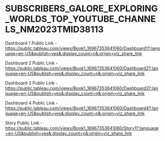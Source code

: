 # SUBSCRIBERS_GALORE_EXPLORING_WORLDS_TOP_YOUTUBE_CHANNELS_NM2023TMID38113

Dashboard 1 Public Link - https://public.tableau.com/views/Book1_16967353641060/Dashboard1?:language=en-US&publish=yes&:display_count=n&:origin=viz_share_link

Dashboard 2 Public Link - https://public.tableau.com/views/Book1_16967353641060/Dashboard2?:language=en-US&publish=yes&:display_count=n&:origin=viz_share_link

Dashboard 3 Public Link - https://public.tableau.com/views/Book1_16967353641060/Dashboard3?:language=en-US&publish=yes&:display_count=n&:origin=viz_share_link

Dashboard 4 Public Link - https://public.tableau.com/views/Book1_16967353641060/Dashboard4?:language=en-US&publish=yes&:display_count=n&:origin=viz_share_link

Story Public Link - https://public.tableau.com/views/Book1_16967353641060/Story1?:language=en-US&publish=yes&:display_count=n&:origin=viz_share_link
